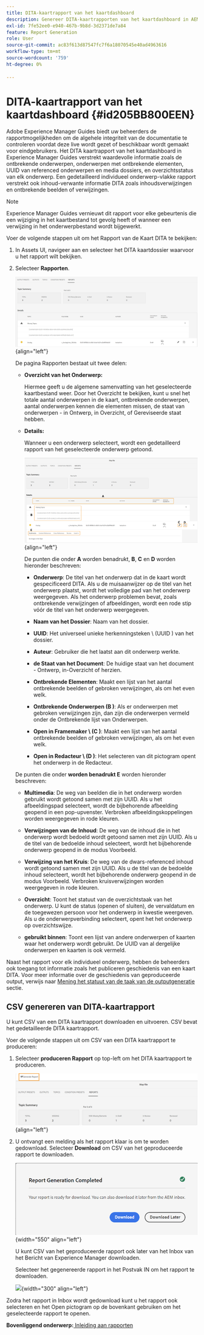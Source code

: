 ```yaml
---
title: DITA-kaartrapport van het kaartdashboard
description: Genereer DITA-kaartrapporten van het kaartdashboard in AEM Guides. Leer hoe te om CSV van een DITA kaartrapport te produceren.
exl-id: 7fe52ee0-e940-467b-9b8d-3d2371de7a84
feature: Report Generation
role: User
source-git-commit: ac83f613d87547fc7f6a18070545e40ad4963616
workflow-type: tm+mt
source-wordcount: '759'
ht-degree: 0%

---
```


# DITA-kaartrapport van het kaartdashboard {#id205BB800EEN}

Adobe Experience Manager Guides biedt uw beheerders de rapportmogelijkheden om de algehele integriteit van de documentatie te controleren voordat deze live wordt gezet of beschikbaar wordt gemaakt voor eindgebruikers. Het DITA kaartrapport van het kaartdashboard in Experience Manager Guides verstrekt waardevolle informatie zoals de ontbrekende onderwerpen, onderwerpen met ontbrekende elementen, UUID van referenced onderwerpen en media dossiers, en overzichtsstatus van elk onderwerp. Een gedetailleerd individueel onderwerp-vlakke rapport verstrekt ook inhoud-verwante informatie DITA zoals inhoudsverwijzingen en ontbrekende beelden of verwijzingen.

>[!NOTE]
>
>Experience Manager Guides vernieuwt dit rapport voor elke gebeurtenis die een wijziging in het kaartbestand tot gevolg heeft of wanneer een verwijzing in het onderwerpbestand wordt bijgewerkt.

Voer de volgende stappen uit om het Rapport van de Kaart DITA te bekijken:

1. In Assets UI, navigeer aan en selecteer het DITA kaartdossier waarvoor u het rapport wilt bekijken.

1. Selecteer **Rapporten**.

   ![](images/reports-page-uuid-new.png){align="left"}

   De pagina Rapporten bestaat uit twee delen:

   - **Overzicht van het Onderwerp:**

     Hiermee geeft u de algemene samenvatting van het geselecteerde kaartbestand weer. Door het Overzicht te bekijken, kunt u snel het totale aantal onderwerpen in de kaart, ontbrekende onderwerpen, aantal onderwerpen kennen die elementen missen, de staat van onderwerpen - in Ontwerp, in Overzicht, of Gereviseerde staat hebben.

   - **Details:**

     Wanneer u een onderwerp selecteert, wordt een gedetailleerd rapport van het geselecteerde onderwerp getoond.

     ![](images/detailed-report-uuid-new.png){align="left"}

     De punten die onder **A** worden benadrukt, **B**, **C** en **D** worden hieronder beschreven:

      - **Onderwerp**: De titel van het onderwerp dat in de kaart wordt gespecificeerd DITA. Als u de muisaanwijzer op de titel van het onderwerp plaatst, wordt het volledige pad van het onderwerp weergegeven. Als het onderwerp problemen bevat, zoals ontbrekende verwijzingen of afbeeldingen, wordt een rode stip vóór de titel van het onderwerp weergegeven.

      - **Naam van het Dossier**: Naam van het dossier.

      - **UUID**: Het universeel unieke herkenningsteken \ (UUID \) van het dossier.

      - **Auteur**: Gebruiker die het laatst aan dit onderwerp werkte.

      - **de Staat van het Document**: De huidige staat van het document - Ontwerp, in-Overzicht of herzien.

      - **Ontbrekende Elementen**: Maakt een lijst van het aantal ontbrekende beelden of gebroken verwijzingen, als om het even welk.

      - **Ontbrekende Onderwerpen \(B \)**: Als er onderwerpen met gebroken verwijzingen zijn, dan zijn die onderwerpen vermeld onder de Ontbrekende lijst van Onderwerpen.

      - **Open in Framemaker \ (C \)**: Maakt een lijst van het aantal ontbrekende beelden of gebroken verwijzingen, als om het even welk.

      - **Open in Redacteur \ (D \)**: Het selecteren van dit pictogram opent het onderwerp in de Redacteur.


   De punten die onder **worden benadrukt E** worden hieronder beschreven:

   - **Multimedia**: De weg van beelden die in het onderwerp worden gebruikt wordt getoond samen met zijn UUID. Als u het afbeeldingspad selecteert, wordt de bijbehorende afbeelding geopend in een pop-upvenster. Verbroken afbeeldingskoppelingen worden weergegeven in rode kleuren.

   - **Verwijzingen van de Inhoud**: De weg van de inhoud die in het onderwerp wordt bedoeld wordt getoond samen met zijn UUID. Als u de titel van de bedoelde inhoud selecteert, wordt het bijbehorende onderwerp geopend in de modus Voorbeeld.

   - **Verwijzing van het Kruis**: De weg van de dwars-referenced inhoud wordt getoond samen met zijn UUID. Als u de titel van de bedoelde inhoud selecteert, wordt het bijbehorende onderwerp geopend in de modus Voorbeeld. Verbroken kruisverwijzingen worden weergegeven in rode kleuren.

   - **Overzicht**: Toont het statuut van de overzichtstaak van het onderwerp. U kunt de status \(openen of sluiten\), de vervaldatum en de toegewezen persoon voor het onderwerp in kwestie weergeven. Als u de onderwerpverbinding selecteert, opent het het onderwerp op overzichtswijze.

   - **gebruikt binnen**: Toont een lijst van andere onderwerpen of kaarten waar het onderwerp wordt gebruikt. De UUID van al dergelijke onderwerpen en kaarten is ook vermeld.

Naast het rapport voor elk individueel onderwerp, hebben de beheerders ook toegang tot informatie zoals het publiceren geschiedenis van een kaart DITA. Voor meer informatie over de geschiedenis van geproduceerde output, verwijs naar [ Mening het statuut van de taak van de outputgeneratie ](generate-output-for-a-dita-map.md#viewing_output_history) sectie.

## CSV genereren van DITA-kaartrapport

U kunt CSV van een DITA kaartrapport downloaden en uitvoeren. CSV bevat het gedetailleerde DITA kaartrapport.

Voer de volgende stappen uit om CSV van een DITA kaartrapport te produceren:

1. Selecteer **produceren Rapport** op top-left om het DITA kaartrapport te produceren.

   ![](images/generate-DITA-map-report-new.png){align="left"}

1. U ontvangt een melding als het rapport klaar is om te worden gedownload. Selecteer **Download** om CSV van het geproduceerde rapport te downloaden.

   ![](images/download-report-dialog-new.png){width="550" align="left"}


   U kunt CSV van het geproduceerde rapport ook later van het Inbox van het Bericht van Experience Manager downloaden.

   Selecteer het gegenereerde rapport in het Postvak IN om het rapport te downloaden.

   ![](images/report-inbox--notification.png){width="300" align="left"}

Zodra het rapport in Inbox wordt gedownload kunt u het rapport ook selecteren en het Open pictogram op de bovenkant gebruiken om het geselecteerde rapport te openen.

**Bovenliggend onderwerp:**[ Inleiding aan rapporten ](reports-intro.md)
